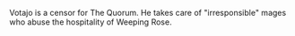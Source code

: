 Votajo is a censor for The Quorum. He takes care of "irresponsible" mages who abuse the hospitality of Weeping Rose.
